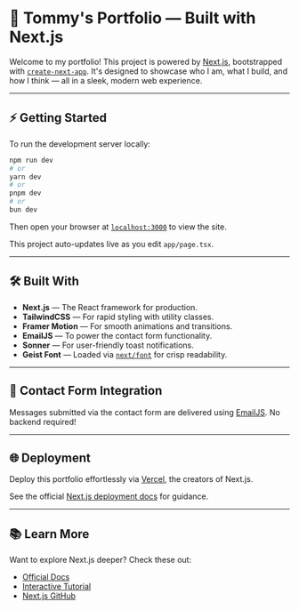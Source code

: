 # 🎨 Tommy's Portfolio — Built with Next.js

Welcome to my portfolio! This project is powered by [Next.js](https://nextjs.org), bootstrapped with [`create-next-app`](https://nextjs.org/docs/app/api-reference/cli/create-next-app). It's designed to showcase who I am, what I build, and how I think — all in a sleek, modern web experience.

---

## ⚡ Getting Started

To run the development server locally:

```bash
npm run dev
# or
yarn dev
# or
pnpm dev
# or
bun dev
```

Then open your browser at [`localhost:3000`](http://localhost:3000) to view the site.

This project auto-updates live as you edit `app/page.tsx`.

---

## 🛠 Built With

- **Next.js** — The React framework for production.
- **TailwindCSS** — For rapid styling with utility classes.
- **Framer Motion** — For smooth animations and transitions.
- **EmailJS** — To power the contact form functionality.
- **Sonner** — For user-friendly toast notifications.
- **Geist Font** — Loaded via [`next/font`](https://nextjs.org/docs/app/building-your-application/optimizing/fonts) for crisp readability.

---

## 💌 Contact Form Integration

Messages submitted via the contact form are delivered using [EmailJS](https://www.emailjs.com). No backend required!

---

## 🌐 Deployment

Deploy this portfolio effortlessly via [Vercel](https://vercel.com), the creators of Next.js.

See the official [Next.js deployment docs](https://nextjs.org/docs/app/building-your-application/deploying) for guidance.

---

## 📚 Learn More

Want to explore Next.js deeper? Check these out:

- [Official Docs](https://nextjs.org/docs)
- [Interactive Tutorial](https://nextjs.org/learn)
- [Next.js GitHub](https://github.com/vercel/next.js)

